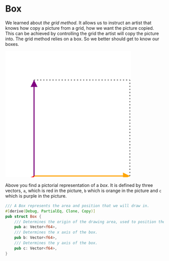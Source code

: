 # Box
We learned about _the grid method_. It allows us to instruct an artist that
knows how copy a picture from a grid, how we want the picture copied. This can
be achieved by controlling the grid the artist will copy the picture into. The
grid method relies on a box. So we better should get to know our boxes.

<img src="image/box.svg" alt="The standard box for reference" width="400px" height="400px">

Above you find a pictorial representation of a _box_. It is defined by three
vectors, `a`, which is red in the picture, `b` which is orange in the picture
and `c` which is purple in the picture. 

```rust
/// A Box represents the area and position that we will draw in.
#[derive(Debug, PartialEq, Clone, Copy)]
pub struct Box {
    /// Determines the origin of the drawing area, used to position the box.
    pub a: Vector<f64>,
    /// Determines the x axis of the box.
    pub b: Vector<f64>,
    /// Determines the y axis of the box.
    pub c: Vector<f64>,
}
```
